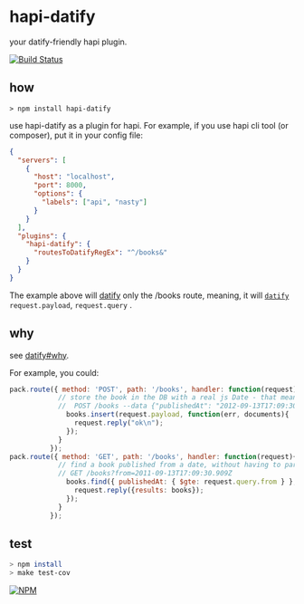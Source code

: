 hapi-datify
===========

your datify-friendly hapi plugin.

[![Build Status](https://travis-ci.org/iamdoron/hapi-datify.png?branch=master)](https://travis-ci.org/iamdoron/hapi-datify)
## how

`> npm install hapi-datify`

use hapi-datify as a plugin for hapi. For example, if you use hapi cli tool (or composer), put it in your config file:

```json
{
  "servers": [
    {
      "host": "localhost",
      "port": 8000,
      "options": {
        "labels": ["api", "nasty"]
      }
    }
  ],
  "plugins": {
    "hapi-datify": {
      "routesToDatifyRegEx": "^/books&"
    }
  }
}
```
The example above will [datify](https://npmjs.org/package/datify) only the /books route, meaning, it will [`datify`](https://npmjs.org/package/datify) `request.payload`, `request.query` .

## why
see [datify#why](https://github.com/iamdoron/datify#why).

For example, you could:

```javascript
pack.route({ method: 'POST', path: '/books', handler: function(request){
            // store the book in the DB with a real js Date - that means you can query using dates later on
            //  POST /books --data {"publishedAt": "2012-09-13T17:09:30.909Z", ...}
              books.insert(request.payload, function(err, documents){ 
                request.reply("ok\n");
              });
            } 
          });
pack.route({ method: 'GET', path: '/books', handler: function(request){
            // find a book published from a date, without having to parse dates
            // GET /books?from=2011-09-13T17:09:30.909Z
              books.find({ publishedAt: { $gte: request.query.from } }, function(err, books){ 
                request.reply({results: books});
              });
            } 
          });
```
## test
```sh
> npm install
> make test-cov
```


[![NPM](https://nodei.co/npm/hapi-datify.png?downloads=true&stars=true)](https://nodei.co/npm/hapi-datify/)

